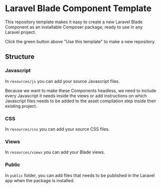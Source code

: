 # Laravel Blade Component Template

This repository template makes it easy to create a new Laravel Blade Component as an installable Composer package, ready to use in any Laravel project.

Click the green button above "Use this template" to make a new repository.

## Structure

### Javascript

In `resources/js` you can add your source Javascript files.

Because we want to make these Components headless, we need to include every Javascript it needs inside the views or add instructions on which Javascript files needs to be added to the asset compilation step inside their existing project.

### CSS

In `resources/css` you can add your source CSS files.

### Views

In `resources/views` you can add your Blade views.

### Public

In `public` folder, you can add files that needs to be published in the Laravel app when the package is installed.
